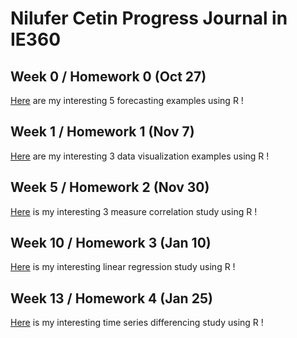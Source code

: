 # Nilufer Cetin Progress Journal in IE360

## Week 0 / Homework 0 (Oct 27)

[Here](files/hmw0.html) are my interesting 5 forecasting examples using R !

## Week 1 / Homework 1 (Nov 7)

[Here](files/360Hmw1.html) are my interesting 3 data visualization examples using R !

## Week 5 / Homework 2 (Nov 30)

[Here](files/HMW2.html) is my interesting 3 measure correlation study using R !

## Week 10 / Homework 3 (Jan 10)

[Here](files/HMW3.html) is my interesting linear regression study using R !

## Week 13 / Homework 4 (Jan 25)

[Here](files/HMW4.html) is my interesting time series differencing study using R !